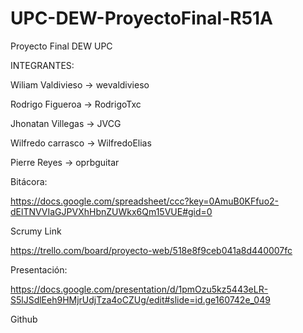 UPC-DEW-ProyectoFinal-R51A
==========================

Proyecto Final DEW UPC 

INTEGRANTES:

Wiliam Valdivieso -> wevaldivieso

Rodrigo Figueroa  -> RodrigoTxc

Jhonatan Villegas -> JVCG

Wilfredo carrasco -> WilfredoElias

Pierre Reyes      -> oprbguitar

Bitácora:

https://docs.google.com/spreadsheet/ccc?key=0AmuB0KFfuo2-dElTNVVIaGJPVXhHbnZUWkx6Qm15VUE#gid=0

Scrumy Link

https://trello.com/board/proyecto-web/518e8f9ceb041a8d440007fc

Presentación:

https://docs.google.com/presentation/d/1pmOzu5kz5443eLR-S5lJSdlEeh9HMjrUdjTza4oCZUg/edit#slide=id.ge160742e_049

Github

